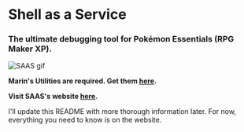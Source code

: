 # Shell as a Service
### The ultimate debugging tool for Pokémon Essentials (RPG Maker XP).

![SAAS gif](https://saas.savordez.xyz/img/animation.gif)

**Marin's Utilities are required. Get them [here](https://reliccastle.com/resources/165/).**

**Visit SAAS's website [here](https://saas.savordez.xyz/).**

I'll update this README with more thorough information later. For now, everything you need to know is on the website.
